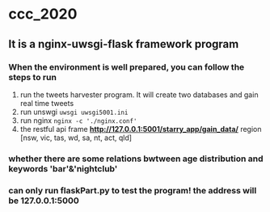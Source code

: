 # ccc_2020

## It is a nginx-uwsgi-flask framework program
### When the environment is well prepared, you can follow the steps to run
1. run the tweets harvester program. It will create two databases and gain real time tweets
2. run unswgi `uwsgi uwsgi5001.ini`
3. run nginx `nginx -c './nginx.conf'`
4. the restful api frame **http://127.0.0.1:5001/starry_app/gain_data/<region name>**
region [nsw, vic, tas, wd, sa, nt, act, qld]

### whether there are some relations bwtween age distribution and keywords 'bar'&'nightclub'
### can only run flaskPart.py to test the program! the address will be 127.0.0.1:5000


